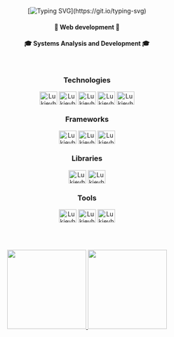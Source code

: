<div align=center>
  
[![Typing SVG](https://readme-typing-svg.herokuapp.com?font=Fira+Code&weight=500&duration=3000&pause=1000&color=09F72A&center=true&width=435&lines=Hello%2C+my+name+is+Lucas;I'm+a+Full-Stack+developer.)](https://git.io/typing-svg)



   <h4>👾 Web development 👾</h4>
   <h4>🎓 Systems Analysis and Development 🎓</h4>
</div>


<div align="center" style="display: inline_block"><br>

  <h3>Technologies</h3>
  <img align="center" alt="Lukieyh-HTML" height="30" width="40" src="https://cdn.jsdelivr.net/gh/devicons/devicon/icons/html5/html5-plain.svg">
  <img align="center" alt="Lukieyh-CSS" height="30" width="40" src="https://cdn.jsdelivr.net/gh/devicons/devicon/icons/css3/css3-plain.svg">
  <img align="center" alt="Lukieyh-PHP" height="30" width="40" src="https://cdn.jsdelivr.net/gh/devicons/devicon/icons/php/php-original.svg">
  <img align="center" alt="Lukieyh-JS" height="30" width="40" src="https://cdn.jsdelivr.net/gh/devicons/devicon/icons/javascript/javascript-original.svg">
  <img align="center" alt="Lukieyh-TS" height="30" width="40" src="https://cdn.jsdelivr.net/gh/devicons/devicon/icons/typescript/typescript-original.svg">

  
  <h3>Frameworks</h3>
  
  <img align="center" alt="Lukieyh-Ionic" height="30" width="40" src="https://cdn.jsdelivr.net/gh/devicons/devicon/icons/ionic/ionic-original.svg">
  <img align="center" alt="Lukieyh-LARAVEL" height="30" width="40" src="https://cdn.jsdelivr.net/gh/devicons/devicon/icons/laravel/laravel-original.svg">
  <img align="center" alt="Lukieyh-VUEJS" height="30" width="40" src="https://cdn.jsdelivr.net/gh/devicons/devicon/icons/vuejs/vuejs-original-wordmark.svg">
  
  <h3>Libraries</h3>

  <img align="center" alt="Lukieyh-bootstrap" height="30" width="40" src="https://cdn.jsdelivr.net/gh/devicons/devicon/icons/bootstrap/bootstrap-original.svg">
  <img align="center" alt="Lukieyh-jQuery" height="30" width="40" src="https://cdn.jsdelivr.net/gh/devicons/devicon/icons/jquery/jquery-original-wordmark.svg">
   
  <h3>Tools</h3>
  <img align="center" alt="Lukieyh-FIGMA" height="30" width="40" src="https://cdn.jsdelivr.net/gh/devicons/devicon/icons/figma/figma-original.svg">
  <img align="center" alt="Lukieyh-VSCODE" height="30" width="40" src="https://cdn.jsdelivr.net/gh/devicons/devicon/icons/vscode/vscode-original.svg">
  <img align="center" alt="Lukieyh-NOTION" height="30" width="40" src="https://cdn.jsdelivr.net/gh/devicons/devicon/icons/notion/notion-original.svg">

  <br><br>

  <div align="center">
  <a href="https://github.com/lukieyh">
  <img height="180em" src="https://github-readme-stats.vercel.app/api?username=lukieyh&show_icons=true&theme=chartreuse-dark&include_all_commits=true&count_private=true"/>
  <img height="180em" src="https://github-readme-stats.vercel.app/api/top-langs/?username=lukieyh&layout=compact&langs_count=7&theme=chartreuse-dark"/>
</div>
  
   
  
<!--  
  <br>

To be continued...
  
  </div> -->
 
  


  
 
